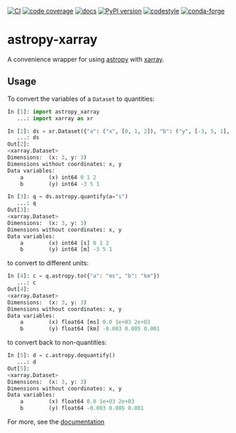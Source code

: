 [![CI](https://github.com/xarray-contrib/astropy-xarray/workflows/CI/badge.svg?branch=main)](https://github.com/xarray-contrib/astropy-xarray/actions?query=branch%3Amain)
[![code coverage](https://codecov.io/gh/xarray-contrib/astropy-xarray/branch/main/graph/badge.svg)](https://codecov.io/gh/xarray-contrib/astropy-xarray)
[![docs](https://readthedocs.org/projects/astropy-xarray/badge/?version=latest)](https://astropy-xarray.readthedocs.io)
[![PyPI version](https://img.shields.io/pypi/v/astropy-xarray.svg)](https://pypi.org/project/astropy-xarray)
[![codestyle](https://img.shields.io/badge/code%20style-black-000000.svg)](https://github.com/python/black)
[![conda-forge](https://img.shields.io/conda/vn/conda-forge/astropy-xarray)](https://github.com/conda-forge/astropy-xarray-feedstock)

# astropy-xarray

A convenience wrapper for using [astropy](https://www.astropy.org) with
[xarray](https://xarray.pydata.org).

## Usage

To convert the variables of a `Dataset` to quantities:
```python
In [1]: import astropy_xarray
   ...: import xarray as xr

In [2]: ds = xr.Dataset({"a": ("x", [0, 1, 2]), "b": ("y", [-3, 5, 1], {"units": "m"})})
   ...: ds
Out[2]:
<xarray.Dataset>
Dimensions:  (x: 3, y: 3)
Dimensions without coordinates: x, y
Data variables:
    a        (x) int64 0 1 2
    b        (y) int64 -3 5 1

In [3]: q = ds.astropy.quantify(a="s")
   ...: q
Out[3]:
<xarray.Dataset>
Dimensions:  (x: 3, y: 3)
Dimensions without coordinates: x, y
Data variables:
    a        (x) int64 [s] 0 1 2
    b        (y) int64 [m] -3 5 1
```
to convert to different units:
```python
In [4]: c = q.astropy.to({"a": "ms", "b": "km"})
   ...: c
Out[4]:
<xarray.Dataset>
Dimensions:  (x: 3, y: 3)
Dimensions without coordinates: x, y
Data variables:
    a        (x) float64 [ms] 0.0 1e+03 2e+03
    b        (y) float64 [km] -0.003 0.005 0.001
```
to convert back to non-quantities:
```python
In [5]: d = c.astropy.dequantify()
   ...: d
Out[5]:
<xarray.Dataset>
Dimensions:  (x: 3, y: 3)
Dimensions without coordinates: x, y
Data variables:
    a        (x) float64 0.0 1e+03 2e+03
    b        (y) float64 -0.003 0.005 0.001
```

For more, see the [documentation](https://astropy-xarray.readthedocs.io)
